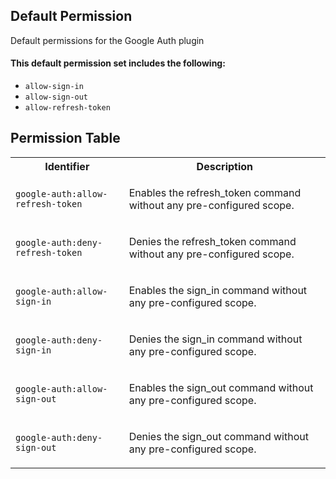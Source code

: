 ## Default Permission

Default permissions for the Google Auth plugin

#### This default permission set includes the following:

- `allow-sign-in`
- `allow-sign-out`
- `allow-refresh-token`

## Permission Table

<table>
<tr>
<th>Identifier</th>
<th>Description</th>
</tr>


<tr>
<td>

`google-auth:allow-refresh-token`

</td>
<td>

Enables the refresh_token command without any pre-configured scope.

</td>
</tr>

<tr>
<td>

`google-auth:deny-refresh-token`

</td>
<td>

Denies the refresh_token command without any pre-configured scope.

</td>
</tr>

<tr>
<td>

`google-auth:allow-sign-in`

</td>
<td>

Enables the sign_in command without any pre-configured scope.

</td>
</tr>

<tr>
<td>

`google-auth:deny-sign-in`

</td>
<td>

Denies the sign_in command without any pre-configured scope.

</td>
</tr>

<tr>
<td>

`google-auth:allow-sign-out`

</td>
<td>

Enables the sign_out command without any pre-configured scope.

</td>
</tr>

<tr>
<td>

`google-auth:deny-sign-out`

</td>
<td>

Denies the sign_out command without any pre-configured scope.

</td>
</tr>
</table>
